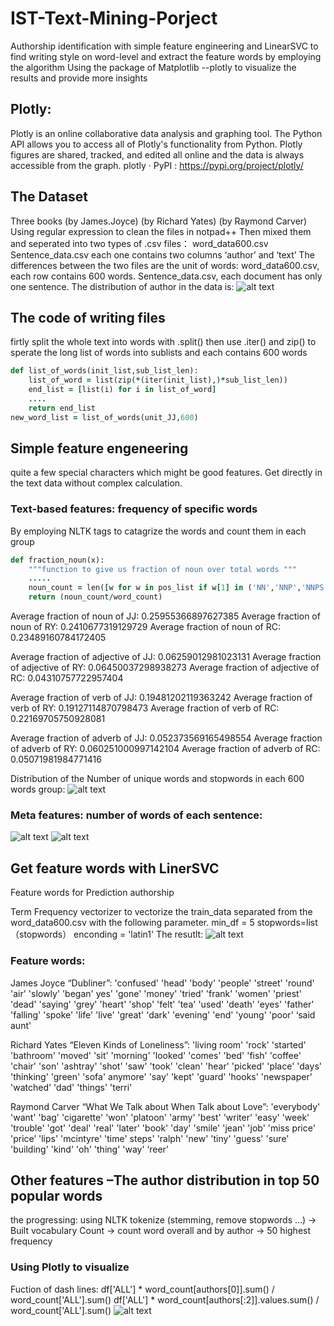 # IST-Text-Mining-Porject
Authorship identification with simple feature engineering and LinearSVC to find writing style on word-level 
and extract the feature words by employing the algorithm
Using the package of Matplotlib --plotly to visualize the results and provide more insights

## Plotly:
Plotly is an online collaborative data analysis and graphing tool. The Python API allows you to access all of Plotly's 
functionality from Python. Plotly figures are shared, tracked, and edited all online and the data is always accessible from the graph. 
plotly · PyPI : https://pypi.org/project/plotly/

## The Dataset 
Three books <Dubliners>(by James.Joyce) <Eleven Kinds of loneliness>(by Richard Yates) <What we talk about when we talk about love> (by Raymond Carver)
Using regular expression to clean the files in notpad++ 
Then mixed them and seperated into two types of .csv files：
word_data600.csv
Sentence_data.csv
each one contains two columns ‘author’ and  ‘text’
The differences between the two files are the unit of words:
word_data600.csv, each row contains 600 words. 
Sentence_data.csv, each document has only one sentence. 
The distribution of author in the data is:
![alt text](https://github.com/JKYang01/IST-Text-Mining-Porject/blob/master/IST736%20project/%E5%9B%BE%E7%89%871.png)

## The code of writing files 
firtly split the whole text into words with .split() 
then use .iter() and zip() to sperate the long list of words into sublists and each  contains 600 words  
```ruby
def list_of_words(init_list,sub_list_len):
    list_of_word = list(zip(*(iter(init_list),)*sub_list_len)) 
    end_list = [list(i) for i in list_of_word]
    ....
    return end_list
new_word_list = list_of_words(unit_JJ,600)
```

## Simple feature engeneering 
quite a few special characters which might be good features.  Get directly in the text data without complex calculation. 
### Text-based features:  frequency of specific words
By employing NLTK tags to catagrize the words and count them in each group
```ruby
def fraction_noun(x):
    """function to give us fraction of noun over total words """
    .....
    noun_count = len([w for w in pos_list if w[1] in ('NN','NNP','NNPS','NNS')])
    return (noun_count/word_count)
```
Average fraction of noun of JJ:  0.25955366897627385 
Average fraction of noun of RY:  0.2410677319129729 
Average fraction of noun of RC:  0.23489160784172405 

Average fraction of adjective of JJ:  0.06259012981023131
Average fraction of adjective of RY:  0.06450037298938273
Average fraction of adjective of RC:  0.04310757722957404 

Average fraction of verb of JJ:  0.19481202119363242
Average fraction of verb of RY:  0.19127114870798473
Average fraction of verb of RC:  0.22169705750928081 

Average fraction of adverb of JJ:  0.052373569165498554
Average fraction of adverb of RY:  0.060251000997142104
Average fraction of adverb of RC:  0.05071981984771416

Distribution of the Number of unique words and stopwords in each 600 words group:
![alt text](https://github.com/JKYang01/IST-Text-Mining-Porject/blob/master/IST736%20project/download.png)

### Meta features:  number of words of each sentence:
![alt text](https://github.com/JKYang01/IST-Text-Mining-Porject/blob/master/IST736%20project/%E5%9B%BE%E7%89%873.png)
![alt text](https://github.com/JKYang01/IST-Text-Mining-Porject/blob/master/IST736%20project/%E5%9B%BE%E7%89%872.png)

## Get feature words with LinerSVC
Feature words for Prediction authorship

Term Frequency vectorizer to vectorize the train_data separated from the word_data600.csv with the following parameter.
min_df = 5 stopwords=list（stopwords） enconding = 'latin1'  The resutlt:
![alt text](https://github.com/JKYang01/IST-Text-Mining-Porject/blob/master/IST736%20project/%E5%9B%BE%E7%89%876.png)

### Feature words:
James Joyce “Dubliner”:
'confused' 'head' 'body' 'people' 'street' 'round' 'air' 'slowly' 'began' yes' 'gone' 'money' 'tried' 'frank' 'women' 'priest' 'dead' 'saying' 'grey' 'heart' 'shop' 'felt' 'tea' 'used' 'death' 'eyes' 'father' 'falling' 'spoke' 'life' 'live' 'great' 'dark' 'evening' 'end' 'young' 'poor' ‘said aunt' 

Richard Yates “Eleven Kinds of Loneliness”:
'living room' 'rock' 'started' 'bathroom' 'moved' 'sit' 'morning' 'looked' 'comes' 'bed' 'fish' 'coffee' 'chair' 'son' 'ashtray' 'shot' 'saw' 'took' 'clean' 'hear' 'picked' 'place' 'days' 'thinking' 'green' 'sofa' anymore' 'say' 'kept' 'guard' 'hooks' 'newspaper' 'watched' 'dad' 'things' 'terri' 

Raymond Carver “What We Talk about When Talk about Love”:
'everybody' 'want' 'bag' 'cigarette' 'won' 'platoon' 'army' 'best' 'writer' 'easy' 'week' 'trouble' 'got' 'deal' 'real' 'later' 'book' 'day' 'smile' 'jean' 'job' 'miss price' 'price’ 'lips' 'mcintyre' 'time' steps' 'ralph' 'new' 'tiny' 'guess' 'sure' 'building' 'kind' 'oh' 'thing' 'way' ‘reer’

## Other features –The author distribution in top 50 popular words
the progressing:
using NLTK tokenize (stemming, remove stopwords …) → Built vocabulary
Count → count word overall  and  by author  → 50 highest frequency
### Using Plotly  to visualize
Fuction of dash lines:
df['ALL'] * word_count[authors[0]].sum() / word_count['ALL'].sum()
df['ALL'] * word_count[authors[:2]].values.sum() / word_count['ALL'].sum() 
![alt text](https://github.com/JKYang01/IST-Text-Mining-Porject/blob/master/IST736%20project/%E5%9B%BE%E7%89%875.png)



